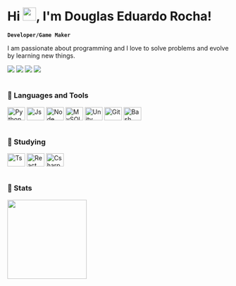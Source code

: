 <h1 align="left">Hi <img src="https://raw.githubusercontent.com/kaueMarques/kaueMarques/master/hi.gif" height="30px">, I'm Douglas Eduardo Rocha!</h1>

**`Developer/Game Maker`**

I am passionate about programming and I love to solve problems and evolve by learning new things.

  <a href="https://instagram.com/douglasedurocha" target="_blank"><img src="https://img.shields.io/badge/-Instagram-%23E4405F?style=for-the-badge&logo=instagram&logoColor=white" target="_blank"></a>
 <a href="https://twitter.com/douglasedurocha" target="_blank"><img src="https://img.shields.io/badge/Twitter-1DA1F2?style=for-the-badge&logo=twitter&logoColor=white" target="_blank"></a> 
  <a href = "mailto:douglasedurocha@gmail.com"><img src="https://img.shields.io/badge/-Gmail-%23333?style=for-the-badge&logo=gmail&logoColor=white" target="_blank"></a>
  <a href="https://www.linkedin.com/in/douglas-eduardo-rocha-de-sousa-5782071aa/" target="_blank"><img src="https://img.shields.io/badge/-LinkedIn-%230077B5?style=for-the-badge&logo=linkedin&logoColor=white" target="_blank"></a> 
  
 #

### 🔧 Languages and Tools

<div style="display: inline_block">
  <img align="center" alt="Python" height="30" width="40" src="https://cdn.jsdelivr.net/gh/devicons/devicon/icons/python/python-original.svg" />
  <img align="center" alt="Js" height="30" width="40" src="https://cdn.jsdelivr.net/gh/devicons/devicon/icons/javascript/javascript-original.svg" />      
  <!-- <img align="center" alt="Ts" height="30" width="40" src="https://cdn.jsdelivr.net/gh/devicons/devicon/icons/typescript/typescript-plain.svg" /> -->
  <img align="center" alt="Node" height="30" width="40" src="https://cdn.jsdelivr.net/gh/devicons/devicon/icons/nodejs/nodejs-original.svg" /> 
  <!-- <img align="center" alt="React" height="30" width="40"src="https://cdn.jsdelivr.net/gh/devicons/devicon/icons/react/react-original.svg" /> -->
  <!-- <img align="center" alt="Csharp" height="30" width="40" src="https://cdn.jsdelivr.net/gh/devicons/devicon/icons/csharp/csharp-plain.svg" /> -->
  <img align="center" alt="MySQL" height="30" width="40" src="https://cdn.jsdelivr.net/gh/devicons/devicon/icons/mysql/mysql-original.svg" />
  <!-- <img align="center" alt="Mongo" height="30" width="40"src="https://cdn.jsdelivr.net/gh/devicons/devicon/icons/mongodb/mongodb-original.svg" /> -->
  <img align="center" alt="Unity" height="30" width="40" src="https://cdn.jsdelivr.net/gh/devicons/devicon/icons/unity/unity-original.svg" />  
  <img align="center" alt="Git" height="30" width="40" src="https://cdn.jsdelivr.net/gh/devicons/devicon/icons/git/git-original.svg" />    
  <img align="center" alt="Bash" height="30" width="40"src="https://cdn.jsdelivr.net/gh/devicons/devicon/icons/bash/bash-original.svg" /> 
</div>

#

### 📕 Studying
<div style="display: inline_block">   
  <img align="center" alt="Ts" height="30" width="40" src="https://cdn.jsdelivr.net/gh/devicons/devicon/icons/typescript/typescript-plain.svg" />
  <img align="center" alt="React" height="30" width="40"src="https://cdn.jsdelivr.net/gh/devicons/devicon/icons/react/react-original.svg" />
  <img align="center" alt="Csharp" height="30" width="40" src="https://cdn.jsdelivr.net/gh/devicons/devicon/icons/csharp/csharp-plain.svg" />
</div>

# 

### 📜 Stats
<div>
  <a href="https://github.com/douglasedurocha">
    <img align="center" height="180em" src="https://github-readme-stats.vercel.app/api?username=douglasedurocha&show_icons=true&theme=tokyonight&include_all_commits=true&count_private=true"/>
  </a>
  <!-- <a href="https://github.com/douglasedurocha">
    <img align="center" height="140em" src="https://github-readme-stats.vercel.app/api/top-langs/?username=douglasedurocha&layout=compact&langs_count=7&theme=tokyonight"/>
  </a>/-->
</div>



